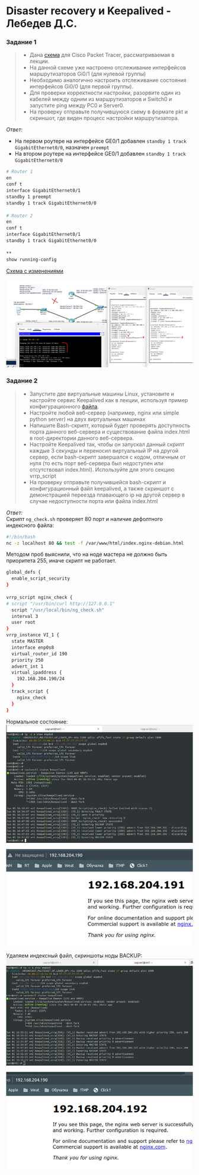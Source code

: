 # Disaster recovery и Keepalived - Лебедев Д.С.

### Задание 1
> - Дана [схема](_attachments/hsrp_advanced.pkt) для Cisco Packet Tracer, рассматриваемая в лекции.
> - На данной схеме уже настроено отслеживание интерфейсов маршрутизаторов Gi0/1 (для нулевой группы)
> - Необходимо аналогично настроить отслеживание состояния интерфейсов Gi0/0 (для первой группы).
> - Для проверки корректности настройки, разорвите один из кабелей между одним из маршрутизаторов и Switch0 и запустите ping между PC0 и Server0.
> - На проверку отправьте получившуюся схему в формате pkt и скриншот, где виден процесс настройки маршрутизатора.

*Ответ:*  
- На первом роутере на интерфейсе GE0/1 добавлен `standby 1 track GigabitEthernet0/0`, назначен `preempt`
- На втором роутере на интерфейсе GE0/1 добавлен `standby 1 track GigabitEthernet0/0`  
```sh
# Router 1
en
conf t
interface GigabitEthernet0/1
standby 1 preempt
standby 1 track GigabitEthernet0/0

# Router 2
en
conf t
interface GigabitEthernet0/1
standby 1 track GigabitEthernet0/0

**
show running-config
```

[Схема с изменениями](_attachments/10.01-1_hsrp_advanced.pkt)

![](_attachments/10.01-1-1.png)

### Задание 2
> - Запустите две виртуальные машины Linux, установите и настройте сервис Keepalived как в лекции, используя пример конфигурационного [файла](https://github.com/netology-code/sflt-homeworks/blob/main/1/keepalived-simple.conf).
> - Настройте любой веб-сервер (например, nginx или simple python server) на двух виртуальных машинах
> - Напишите Bash-скрипт, который будет проверять доступность порта данного веб-сервера и существование файла index.html в root-директории данного веб-сервера.
> - Настройте Keepalived так, чтобы он запускал данный скрипт каждые 3 секунды и переносил виртуальный IP на другой сервер, если bash-скрипт завершался с кодом, отличным от нуля (то есть порт веб-сервера был недоступен или отсутствовал index.html). Используйте для этого секцию vrrp_script
> - На проверку отправьте получившейся bash-скрипт и конфигурационный файл keepalived, а также скриншот с демонстрацией переезда плавающего ip на другой сервер в случае недоступности порта или файла index.html

*Ответ:*  
Скрипт `ng_check.sh` проверяет 80 порт и наличие дефолтного индексного файла:  
```sh
#!/bin/bash
nc -z localhost 80 && test -f /var/www/html/index.nginx-debian.html
```

Методом проб выяснили, что на ноде мастера не должно быть приоритета 255, иначе скрипт не работает.  
```sh
global_defs {
  enable_script_security
}

vrrp_script nginx_check {
# script "/usr/bin/curl http://127.0.0.1"
  script "/usr/local/bin/ng_check.sh"
  interval 3
  user root
}
vrrp_instance VI_1 {
  state MASTER
  interface enp0s8
  virtual_router_id 190
  priority 250
  advert_int 1
  virtual_ipaddress {
    192.168.204.190/24
  }
  track_script {
    nginx_check
  }
}
```

Нормальное состояние:  
![](_attachments/10.01-2-1.png)

![](_attachments/10.01-2-2.png)  

Удаляем индексный файл, скриншоты ноды BACKUP:  
![](_attachments/10.01-2-3.png)  

![](_attachments/10.01-2-4.png)
